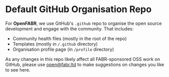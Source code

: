 # Default GitHub Organisation Repo 

For **OpenFABR**, we use GitHub's `.github` repo to organise the open source development and engage with the community. That includes:

- Community health files (mostly in the root of the repo)
- Templates (mostly in `/.github` directory)
- Organisation profile page (in `/profile` directory)

As any changes in this repo likely affect all FABR-sponsored OSS work on GitHub, please use <open@fabr.ltd> to make suggestions on changes you like to see here.  